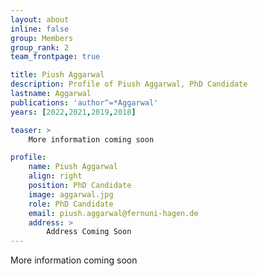 ```yaml
---
layout: about
inline: false
group: Members
group_rank: 2
team_frontpage: true

title: Piush Aggarwal
description: Profile of Piush Aggarwal, PhD Candidate
lastname: Aggarwal
publications: 'author^=*Aggarwal'
years: [2022,2021,2019,2018]

teaser: >
    More information coming soon

profile:
    name: Piush Aggarwal
    align: right
    position: PhD Candidate
    image: aggarwal.jpg
    role: PhD Candidate
    email: piush.aggarwal@fernuni-hagen.de
    address: >
        Address Coming Soon
---
```


More information coming soon


